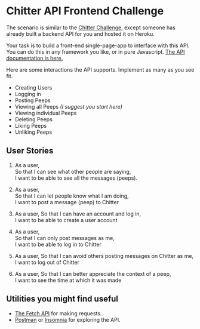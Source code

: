 # Chitter API Frontend Challenge

The scenario is similar to the [Chitter Challenge](https://github.com/makersacademy/chitter-challenge), except someone has already built a backend API for you and hosted it on Heroku.

Your task is to build a front-end single-page-app to interface with this API. You can do this in any framework you like, or in pure Javascript. [The API documentation is here.](https://github.com/makersacademy/chitter_api_backend)

Here are some interactions the API supports. Implement as many as you see fit.

* Creating Users
* Logging in
* Posting Peeps
* Viewing all Peeps *(I suggest you start here)*
* Viewing individual Peeps
* Deleting Peeps
* Liking Peeps
* Unliking Peeps

## User Stories

1. As a user,  
So that I can see what other people are saying,  
I want to be able to see all the messages (peeps).  

2. As a user,  
So that I can let people know what I am doing,  
I want to post a message (peep) to Chitter

3. As a user,
So that I can have an account and log in,  
I want to be able to create a user account

4. As a user,  
So that I can only post messages as me,  
I want to be able to log in to Chitter

5. As a user,
So that I can avoid others posting messages on Chitter as me,  
I want to log out of Chitter

6. As a user, 
So that I can better appreciate the context of a peep,  
I want to see the time at which it was made


## Utilities you might find useful

* [The Fetch API](https://developer.mozilla.org/en-US/docs/Web/API/Fetch_API/Using_Fetch) for making requests.
* [Postman](https://www.getpostman.com/) or [Insomnia](https://insomnia.rest/) for exploring the API.

